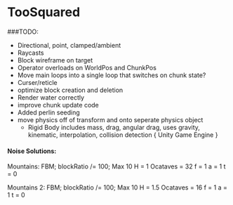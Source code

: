 # TooSquared

###TODO: 
 * Directional, point, clamped/ambient
 * Raycasts
 * Block wireframe on target
 * Operator overloads on WorldPos and ChunkPos
 * Move main loops into a single loop that switches on chunk state?
 * Curser/reticle
 * optimize block creation and deletion
 * Render water correctly
 * improve chunk update code
 * Added perlin seeding
 * move physics off of transform and onto seperate physics object
	* Rigid Body includes mass, drag, angular drag, uses gravity, kinematic, interpolation, collision detection { Unity Game Engine }








#### Noise Solutions:
Mountains:
FBM;
blockRatio /= 100;
Max 10
H = 1
Ocataves = 32
f = 1
a = 1
t = 0

Mountains 2:
FBM;
blockRatio /= 100;
Max 10
H = 1.5
Ocataves = 16
f = 1
a = 1
t = 0

